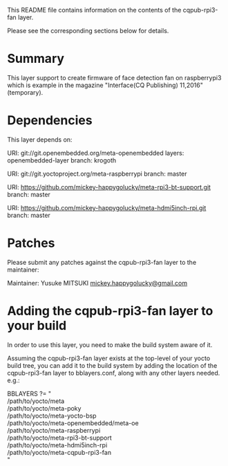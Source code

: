 This README file contains information on the contents of the
cqpub-rpi3-fan layer.

Please see the corresponding sections below for details.

Summary
=======

This layer support to create firmware of face detection fan on raspberrypi3 which is example in the magazine "Interface(CQ Publishing) 11,2016"(temporary).


Dependencies
============

This layer depends on:

  URI: git://git.openembedded.org/meta-openembedded
  layers: openembedded-layer
  branch: krogoth

  URI: git://git.yoctoproject.org/meta-raspberrypi
  branch: master

  URI: https://github.com/mickey-happygolucky/meta-rpi3-bt-support.git
  branch: master

  URI: https://github.com/mickey-happygolucky/meta-hdmi5inch-rpi.git
  branch: master

Patches
=======

Please submit any patches against the cqpub-rpi3-fan layer to 
the maintainer:

Maintainer: Yusuke MITSUKI <mickey.happygolucky@gmail.com>



Adding the cqpub-rpi3-fan layer to your build
=================================================

In order to use this layer, you need to make the build system aware of
it.

Assuming the cqpub-rpi3-fan layer exists at the top-level of your
yocto build tree, you can add it to the build system by adding the
location of the cqpub-rpi3-fan layer to bblayers.conf, along with any
other layers needed. e.g.:

  BBLAYERS ?= " \
    /path/to/yocto/meta \
    /path/to/yocto/meta-poky \
    /path/to/yocto/meta-yocto-bsp \
	/path/to/yocto/meta-openembedded/meta-oe \
	/path/to/yocto/meta-raspberrypi \
	/path/to/yocto/meta-rpi3-bt-support \
	/path/to/yocto/meta-hdmi5inch-rpi \
    /path/to/yocto/meta-cqpub-rpi3-fan \
    "
